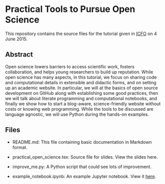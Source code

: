 Practical Tools to Pursue Open Science
======================================

This repository contains the source files for the tutorial given in [ICFO](http://icfo.eu/) on 4 June 2015.

Abstract
--------
Open science lowers barriers to access scientific work, fosters collaboration, and helps young researchers to build up reputation. While open science has many aspects, in this tutorial, we focus on sharing code and computational details in extensible and didactic forms, and on setting up an academic website. In particular, we will at the basics of open source development on GitHub along with establishing some good practices, then we will talk about literate programming and computational notebooks, and finally we show how to start a blog-aware, science-friendly website without costs or knowing web programming. While the tools to be discussed are language agnostic, we will use Python during the hands-on examples.

Files
-----

 - README.md: This file containing basic documentation in Markdown format.
 
 - practical_open_science.tex: Source file for slides. View the slides here.
 
 - improve_me.py: A Python script that could see lots of improvement.
 
 - example_notebook.ipynb: An example Jupyter notebook. View it [here](http://nbviewer.ipython.org/github/peterwittek/open_science_tutorial/blob/master/example_notebook.ipynb).
